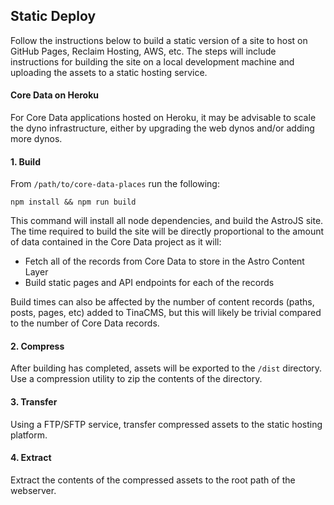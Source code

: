 ## Static Deploy

Follow the instructions below to build a static version of a site to host on GitHub Pages, Reclaim Hosting, AWS, etc. The steps will include instructions for building the site on a local development machine and uploading the assets to a static hosting service.

#### Core Data on Heroku

For Core Data applications hosted on Heroku, it may be advisable to scale the dyno infrastructure, either by upgrading the web dynos and/or adding more dynos.

#### 1. Build

From `/path/to/core-data-places` run the following:

```
npm install && npm run build
```

This command will install all node dependencies, and build the AstroJS site. The time required to build the site will be directly proportional to the amount of data contained in the Core Data project as it will:
- Fetch all of the records from Core Data to store in the Astro Content Layer
- Build static pages and API endpoints for each of the records

Build times can also be affected by the number of content records (paths, posts, pages, etc) added to TinaCMS, but this will likely be trivial compared to the number of Core Data records.

#### 2. Compress

After building has completed, assets will be exported to the `/dist` directory. Use a compression utility to zip the contents of the directory.

#### 3. Transfer

Using a FTP/SFTP service, transfer compressed assets to the static hosting platform.

#### 4. Extract

Extract the contents of the compressed assets to the root path of the webserver.